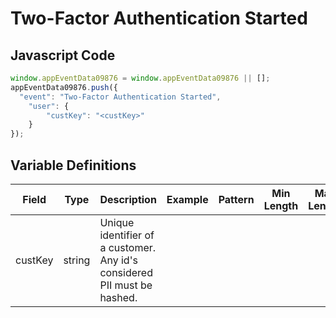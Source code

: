 # Two-Factor Authentication Started

### 

## Javascript Code
```js
window.appEventData09876 = window.appEventData09876 || [];
appEventData09876.push({
  "event": "Two-Factor Authentication Started",
    "user": {
        "custKey": "<custKey>"
    }
});
```

## Variable Definitions

|Field|Type|Description|Example|Pattern|Min Length|Max Length|Minimum|Maximum|Multiple Of|
| --- | --- | --- | --- | --- | --- | --- | --- | --- | --- |
|custKey|string|Unique identifier of a customer.  Any id's considered PII must be hashed. ||||||||



